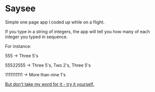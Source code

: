 # Saysee

Simple one page app I coded up while on a flight.

If you type in a string of integers, the app will tell you how many of each integer you typed in sequence.


For instance:

555 -> Three 5's

55522555 -> Three 5's, Two 2's, Three 5's

1111111111 -> More than nine 1's

<a href="http://www.willfolsom.com/Saysee.html">But don't take my word for it - try it yourself.</a>
